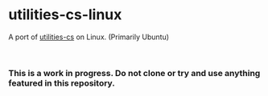 # utilities-cs-linux
A port of [utilities-cs](https://github.com/prokenz101/utilities-cs) on Linux. (Primarily Ubuntu)

<br />

### **This is a work in progress. Do not clone or try and use anything featured in this repository.**